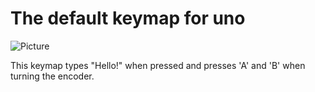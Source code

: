 # The default keymap for uno
![Picture](https://i.imgur.com/OqPyWbbl.jpg)

This keymap types "Hello!" when pressed and presses 'A' and 'B' when turning the
encoder.
